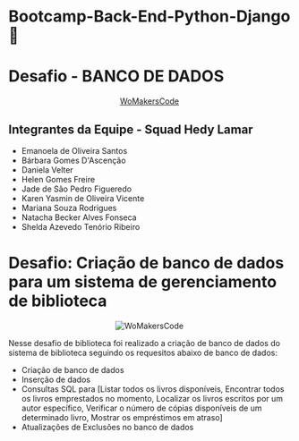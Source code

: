# Bootcamp-Back-End-Python-Django 🐍


# Desafio - BANCO DE DADOS
<p align="center">
  <a href="https://womakerscode.org/" target="_blank">WoMakersCode</a>
</p>

## Integrantes da Equipe - Squad Hedy Lamar

- Emanoela de Oliveira Santos
- Bárbara Gomes D'Ascenção
- Daniela Velter
- Helen Gomes Freire
- Jade de São Pedro Figueredo
- Karen Yasmin de Oliveira Vicente
- Mariana Souza Rodrigues
- Natacha Becker Alves Fonseca
- Shelda Azevedo Tenório Ribeiro


# Desafio: Criação de banco de dados para um sistema de gerenciamento de biblioteca
<p align="center">
  <img src="https://www.parliament.uk/business/lords/work-of-the-house-of-lords/lords-library/" alt="WoMakersCode" style="max-width: 100%; height: auto;" />
</p>


Nesse desafio de biblioteca foi realizado a criação de banco de dados do sistema de biblioteca seguindo os requesitos abaixo de banco de dados:
- Criação de banco de dados
- Inserção de dados 
- Consultas SQL para [Listar todos os livros disponíveis, Encontrar todos os livros emprestados no momento, Localizar os livros escritos por um autor específico, Verificar o número de cópias disponíveis de um determinado livro, Mostrar os empréstimos em atraso]
- Atualizações de Exclusões no banco de dados



